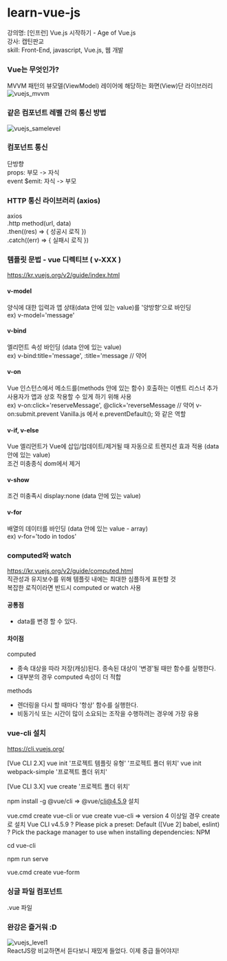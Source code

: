 # learn-vue-js                 
강의명: [인프런] Vue.js 시작하기 - Age of Vue.js          
강사: 캡틴판교           
skill: Front-End, javascript, Vue.js, 웹 개발          
          
### Vue는 무엇인가?

MVVM 패턴의 뷰모델(ViewModel) 레이어에 해당하는 화면(View)단 라이브러리  
![vuejs_mvvm](https://user-images.githubusercontent.com/42309919/103294353-13bfef80-4a35-11eb-9fec-3b69c99c8af8.PNG)

### 같은 컴포넌트 레벨 간의 통신 방법

![vuejs_samelevel](https://user-images.githubusercontent.com/42309919/103330948-14916980-4aa7-11eb-9a71-568b1c85df78.PNG)

### 컴포넌트 통신

단방향  
props: 부모 -> 자식  
event $emit: 자식 -> 부모

### HTTP 통신 라이브러리 (axios)

axios  
.http method(url, data)  
.then((res) => { 성공시 로직 })  
.catch((err) => { 실패시 로직 })

### 템플릿 문법 - vue 디렉티브 ( v-XXX )

https://kr.vuejs.org/v2/guide/index.html

#### v-model

양식에 대한 입력과 앱 상태(data 안에 있는 value)를 '양방향'으로 바인딩  
ex) v-model='message'

#### v-bind

엘리먼트 속성 바인딩 (data 안에 있는 value)  
ex) v-bind:title='message', :title='message // 약어

#### v-on

Vue 인스턴스에서 메소드를(methods 안에 있는 함수) 호출하는 이벤트 리스너 추가  
사용자가 앱과 상호 작용할 수 있게 하기 위해 사용  
ex) v-on:click='reserveMessage', @click='reverseMessage // 약어
v-on:submit.prevent Vanilla.js 에서 e.preventDefault(); 와 같은 역할

#### v-if, v-else

Vue 엘리먼트가 Vue에 삽입/업데이트/제거될 때 자동으로 트렌지션 효과 적용 (data 안에 있는 value)  
조건 미충종식 dom에서 제거

#### v-show

조건 미충족시 display:none (data 안에 있는 value)

#### v-for

배열의 데이터를 바인딩 (data 안에 있는 value - array)  
ex) v-for='todo in todos'

### computed와 watch

https://kr.vuejs.org/v2/guide/computed.html  
직관성과 유지보수를 위해 템플릿 내에는 최대한 심플하게 표현할 것  
복잡한 로직이라면 반드시 computed or watch 사용

#### 공통점

- data를 변경 할 수 있다.

#### 차이점

computed

- 종속 대상을 따라 저장(캐싱)된다. 종속된 대상이 '변경'될 때만 함수를 실행한다.
- 대부분의 경우 computed 속성이 더 적합

methods

- 렌더링을 다시 할 때마다 '항상' 함수를 실행한다.
- 비동기식 또는 시간이 많이 소요되는 조작을 수행하려는 경우에 가장 유용

### vue-cli 설치

https://cli.vuejs.org/

[Vue CLI 2.X]
vue init '프로젝트 템플릿 유형' '프로젝트 폴더 위치'
vue init webpack-simple '프로젝트 폴더 위치'

[Vue CLI 3.X]
vue create '프로젝트 폴더 위치'

npm install -g @vue/cli
=> @vue/cli@4.5.9 설치

vue.cmd create vue-cli
or
vue create vue-cli
=> version 4 이상일 경우 create 로 설치
Vue CLI v4.5.9
? Please pick a preset: Default ([Vue 2] babel, eslint)
? Pick the package manager to use when installing dependencies: NPM

cd vue-cli

npm run serve

vue.cmd create vue-form

### 싱글 파일 컴포넌트

.vue 파일

### 완강은 즐거워 :D           
![vuejs_level1](https://user-images.githubusercontent.com/42309919/103457132-c64ac780-4d3f-11eb-889e-22316ed8aa6b.PNG)   
ReactJS랑 비교하면서 듣다보니 재밌게 들었다. 이제 중급 들어야지!            
